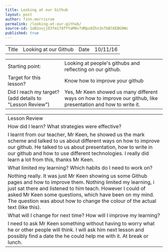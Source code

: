 ```yaml
---
title: Looking at our Github
layout: post
author: finn.morrisroe
permalink: /looking-at-our-github/
source-id: 1oB2oujjO3fm17dfYYaM0v7dMpu9Zhn3nfbBlKEBG0Wc
published: true
---
```

<table>
  <tr>
    <td>Title</td>
    <td>Looking at our Github</td>
    <td>Date</td>
    <td>10/11/16</td>
  </tr>
</table>


<table>
  <tr>
    <td>Starting point:</td>
    <td>Looking at people's githubs and reflecting on our github.</td>
  </tr>
  <tr>
    <td>Target for this lesson?</td>
    <td>Know how to improve your github</td>
  </tr>
  <tr>
    <td>Did I reach my target? 
(add details to "Lesson Review")</td>
    <td>Yes, Mr Keen showed us many different ways on how to improve our github, like presentation and how to write it.</td>
  </tr>
</table>


<table>
  <tr>
    <td>Lesson Review</td>
  </tr>
  <tr>
    <td>How did I learn? What strategies were effective? </td>
  </tr>
  <tr>
    <td>I learnt from our teacher, Mr Keen, he showed us the mark scheme and talked to us about different ways on how to improve our github. He talked to us about presentation, how to write in our github and how to use different technologies. I really did learn a lot from this, thanks Mr Keen.</td>
  </tr>
  <tr>
    <td>What limited my learning? Which habits do I need to work on? </td>
  </tr>
  <tr>
    <td>Nothing really. It was just Mr Keen showing us some Github pages and how to improve them. Nothing limited my learning, i just sat there and listened to him teach. However I could of asked Mr Keen some questions, which have been on my mind. The question was about how to change the colour of the actual text (like this).
</td>
  </tr>
  <tr>
    <td>What will I change for next time? How will I improve my learning?</td>
  </tr>
  <tr>
    <td>I need to ask Mr Keen something without having to worry what he or other people will think. I will ask him next lesson and possibly find a date the he could help me with it. At break or lunch.</td>
  </tr>
</table>


